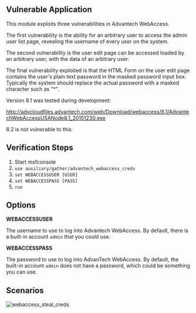 ## Vulnerable Application

This module exploits three vulnerabilities in Advantech WebAccess.

The first vulnerability is the ability for an arbitrary user to access the admin user list page,
revealing the username of every user on the system.

The second vulnerability is the user edit page can be accessed loaded by an arbitrary user, with
the data of an arbitrary user.

The final vulnerability exploited is that the HTML Form on the user edit page contains the user's
plain text password in the masked password input box. Typically the system should replace the
actual password with a masked character such as "*".

Version 8.1 was tested during development:

http://advcloudfiles.advantech.com/web/Download/webaccess/8.1/AdvantechWebAccessUSANode8.1_20151230.exe

8.2 is not vulnerable to this.

## Verification Steps

1. Start msfconsole
2. ```use auxiliary/gather/advantech_webaccess_creds```
3. ```set WEBACCESSUSER [USER]```
4. ```set WEBACCESSPASS [PASS]```
5. ```run```

## Options

**WEBACCESSUSER**

The username to use to log into Advantech WebAccess. By default, there is a built-in account
```admin``` that you could use.

**WEBACCESSPASS**

The password to use to log into AdvanTech WebAccess. By default, the built-in account ```admin```
does not have a password, which could be something you can use.

## Scenarios

![webaccess_steal_creds](https://cloud.githubusercontent.com/assets/1170914/22353246/34b2045e-e3e5-11e6-992c-f3ab9dcbe716.gif)
